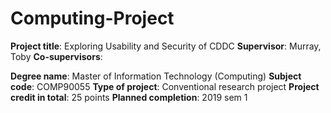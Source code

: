 # Computing-Project


**Project title**: Exploring Usability and Security of CDDC 
**Supervisor**: Murray, Toby 
**Co-supervisors**: 

**Degree name**: Master of Information Technology (Computing) 
**Subject code**: COMP90055 
**Type of project**: Conventional research project 
**Project credit in total**: 25 points 
**Planned completion**: 2019 sem 1 

